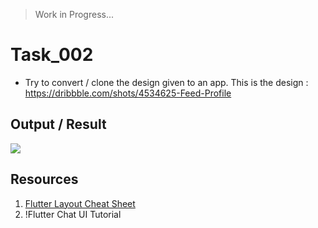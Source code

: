 > Work in Progress...

# Task_002

- Try to convert / clone the design given to an app.
This is the design : https://dribbble.com/shots/4534625-Feed-Profile


## Output / Result

![](https://i.stack.imgur.com/OBGfU.gif)

## Resources
1. [Flutter Layout Cheat Sheet](https://medium.com/flutter-community/flutter-layout-cheat-sheet-5363348d037e)
2. !Flutter Chat UI Tutorial<br>[](https://youtu.be/h-igXZCCrrc)
